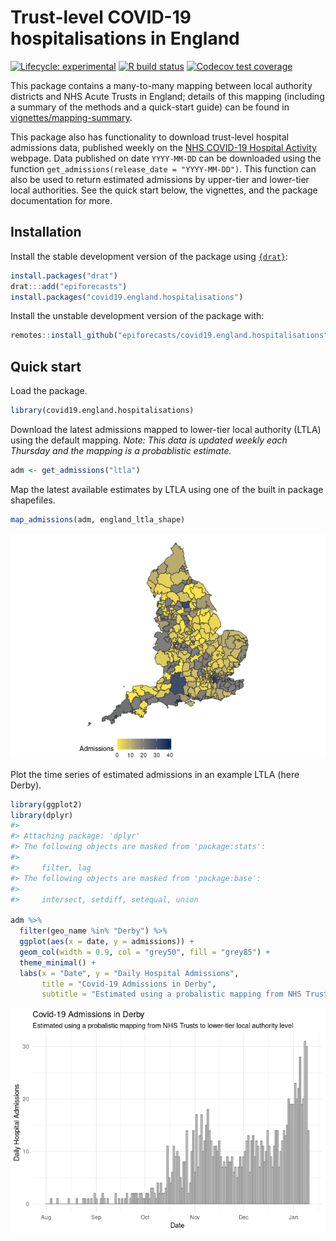 
# Trust-level COVID-19 hospitalisations in England

[![Lifecycle:
experimental](https://img.shields.io/badge/lifecycle-experimental-orange.svg)](https://www.tidyverse.org/lifecycle/#experimental)
[![R build
status](https://github.com/epiforecasts/covid19.england.hospitalisations/workflows/R-CMD-check/badge.svg)](https://github.com/epiforecasts/covid19.england.hospitalisations/actions)
[![Codecov test
coverage](https://codecov.io/gh/epiforecasts/covid19.england.hospitalisation/branch/master/graph/badge.svg)](https://codecov.io/gh/epiforecasts/covid19.england.hospitalisation?branch=master)

This package contains a many-to-many mapping between local authority
districts and NHS Acute Trusts in England; details of this mapping
(including a summary of the methods and a quick-start guide) can be
found in
[vignettes/mapping-summary](https://github.com/epiforecasts/covid19-uk-hospitalisation-data/tree/main/vignettes/mapping-summary).

This package also has functionality to download trust-level hospital
admissions data, published weekly on the [NHS COVID-19 Hospital
Activity](https://www.england.nhs.uk/statistics/statistical-work-areas/covid-19-hospital-activity/)
webpage. Data published on date `YYYY-MM-DD` can be downloaded using the
function `get_admissions(release_date = "YYYY-MM-DD")`. This function
can also be used to return estimated admissions by upper-tier and
lower-tier local authorities. See the quick start below, the vignettes,
and the package documentation for more.

## Installation

Install the stable development version of the package using
[`{drat}`](https://epiforecasts.io/drat/):

``` r
install.packages("drat")
drat:::add("epiforecasts")
install.packages("covid19.england.hospitalisations")
```

Install the unstable development version of the package with:

``` r
remotes::install_github("epiforecasts/covid19.england.hospitalisations")
```

## Quick start

Load the package.

``` r
library(covid19.england.hospitalisations)
```

Download the latest admissions mapped to lower-tier local authority
(LTLA) using the default mapping. *Note: This data is updated weekly
each Thursday and the mapping is a probablistic estimate.*

``` r
adm <- get_admissions("ltla")
```

Map the latest available estimates by LTLA using one of the built in
package shapefiles.

``` r
map_admissions(adm, england_ltla_shape)
```

![](man/figures/map-1.png)<!-- -->

Plot the time series of estimated admissions in an example LTLA (here
Derby).

``` r
library(ggplot2)
library(dplyr)
#> 
#> Attaching package: 'dplyr'
#> The following objects are masked from 'package:stats':
#> 
#>     filter, lag
#> The following objects are masked from 'package:base':
#> 
#>     intersect, setdiff, setequal, union

adm %>% 
  filter(geo_name %in% "Derby") %>% 
  ggplot(aes(x = date, y = admissions)) + 
  geom_col(width = 0.9, col = "grey50", fill = "grey85") +
  theme_minimal() +
  labs(x = "Date", y = "Daily Hospital Admissions",
       title = "Covid-19 Admissions in Derby", 
       subtitle = "Estimated using a probalistic mapping from NHS Trusts to lower-tier local authority level")
```

![](man/figures/timeseries-1.png)<!-- -->
